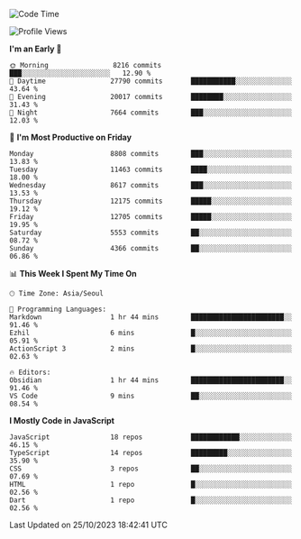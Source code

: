 <!--START_SECTION:waka-->
![Code Time](http://img.shields.io/badge/Code%20Time-5%2C336%20hrs%2044%20mins-blue)

![Profile Views](http://img.shields.io/badge/Profile%20Views-0-blue)

**I'm an Early 🐤** 

```text
🌞 Morning                8216 commits        ███░░░░░░░░░░░░░░░░░░░░░░   12.90 % 
🌆 Daytime                27790 commits       ███████████░░░░░░░░░░░░░░   43.64 % 
🌃 Evening                20017 commits       ████████░░░░░░░░░░░░░░░░░   31.43 % 
🌙 Night                  7664 commits        ███░░░░░░░░░░░░░░░░░░░░░░   12.03 % 
```
📅 **I'm Most Productive on Friday** 

```text
Monday                   8808 commits        ███░░░░░░░░░░░░░░░░░░░░░░   13.83 % 
Tuesday                  11463 commits       ████░░░░░░░░░░░░░░░░░░░░░   18.00 % 
Wednesday                8617 commits        ███░░░░░░░░░░░░░░░░░░░░░░   13.53 % 
Thursday                 12175 commits       █████░░░░░░░░░░░░░░░░░░░░   19.12 % 
Friday                   12705 commits       █████░░░░░░░░░░░░░░░░░░░░   19.95 % 
Saturday                 5553 commits        ██░░░░░░░░░░░░░░░░░░░░░░░   08.72 % 
Sunday                   4366 commits        ██░░░░░░░░░░░░░░░░░░░░░░░   06.86 % 
```


📊 **This Week I Spent My Time On** 

```text
🕑︎ Time Zone: Asia/Seoul

💬 Programming Languages: 
Markdown                 1 hr 44 mins        ███████████████████████░░   91.46 % 
Ezhil                    6 mins              █░░░░░░░░░░░░░░░░░░░░░░░░   05.91 % 
ActionScript 3           2 mins              █░░░░░░░░░░░░░░░░░░░░░░░░   02.63 % 

🔥 Editors: 
Obsidian                 1 hr 44 mins        ███████████████████████░░   91.46 % 
VS Code                  9 mins              ██░░░░░░░░░░░░░░░░░░░░░░░   08.54 % 
```

**I Mostly Code in JavaScript** 

```text
JavaScript               18 repos            ████████████░░░░░░░░░░░░░   46.15 % 
TypeScript               14 repos            █████████░░░░░░░░░░░░░░░░   35.90 % 
CSS                      3 repos             ██░░░░░░░░░░░░░░░░░░░░░░░   07.69 % 
HTML                     1 repo              █░░░░░░░░░░░░░░░░░░░░░░░░   02.56 % 
Dart                     1 repo              █░░░░░░░░░░░░░░░░░░░░░░░░   02.56 % 
```




 Last Updated on 25/10/2023 18:42:41 UTC
<!--END_SECTION:waka-->
